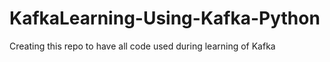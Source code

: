 # KafkaLearning-Using-Kafka-Python
Creating this repo to have all code used during learning of Kafka
